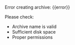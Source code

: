 Error creating archive: {{error}}

Please check:
- Archive name is valid
- Sufficient disk space
- Proper permissions